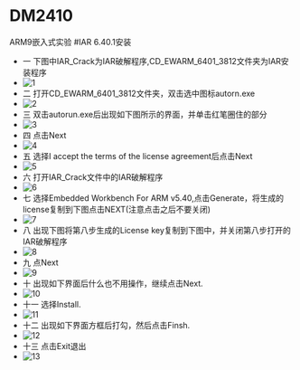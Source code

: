 # DM2410
ARM9嵌入式实验
#IAR 6.40.1安装
- 一 下图中IAR_Crack为IAR破解程序,CD_EWARM_6401_3812文件夹为IAR安装程序
- ![1](http://img5.douban.com/view/photo/photo/public/p2239693923.jpg)
- 二 打开CD_EWARM_6401_3812文件夹，双击选中图标autorn.exe 
- ![2](http://img3.douban.com/view/photo/large/public/p2239697463.jpg)
- 三 双击autorun.exe后出现如下图所示的界面，并单击红笔圈住的部分
- ![3](http://img5.douban.com/view/photo/photo/public/p2239693928.jpg)
- 四 点击Next
- ![4](http://img5.douban.com/view/photo/photo/public/p2239693929.jpg)
- 五 选择I accept the terms of the  license agreement后点击Next
- ![5](http://img5.douban.com/view/photo/photo/public/p2239693930.jpg)
- 六 打开IAR_Crack文件中的IAR破解程序
- ![6](http://img5.douban.com/view/photo/photo/public/p2239693931.jpg)
- 七 选择Embedded Workbench For ARM v5.40,点击Generate，将生成的license复制到下图点击NEXT(注意点击之后不要关闭)
- ![7](http://img5.douban.com/view/photo/photo/public/p2239693932.jpg)
- 八 出现下图将第八步生成的License key复制到下图中，并关闭第八步打开的IAR破解程序
- ![8](http://img5.douban.com/view/photo/photo/public/p2239693933.jpg)
- 九 点Next
- ![9](http://img5.douban.com/view/photo/photo/public/p2239693934.jpg)
- 十 出现如下界面后什么也不用操作，继续点击Next.
- ![10](http://img5.douban.com/view/photo/photo/public/p2239693936.jpg)
- 十一 选择Install.
- ![11](http://img5.douban.com/view/photo/photo/public/p2239693937.jpg)
- 十二 出现如下界面方框后打勾，然后点击Finsh.
- ![12](http://img3.douban.com/view/photo/photo/public/p2239693940.jpg)
- 十三 点击Exit退出
- ![13](http://img3.douban.com/view/photo/large/public/p2239693941.jpg)


